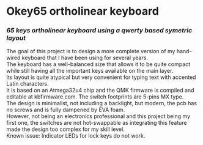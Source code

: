 # Okey65 ortholinear keyboard
### _65 keys ortholinear keyboard using a qwerty based symetric layout_
 
The goal of this project is to design a more complete version of my hand-wired keyboard that I have been using for several years.  
The keyboard has a well-balanced size that allows it to be quite compact while still having all the important keys available on the main layer.  
Its layout is quite atypical but very convenient for typing text with accented Latin characters.  
It is based on an Atmega32u4 chip and the QMK firmware is compiled and editable at kbfirmware.com. The switch footprints are 5-pins MX type.  
The design is minimalist, not including a backlight, but modern, the pcb has no screws and is fully dampened by EVA foam.  
However, not being an electronics professional and this project being my first one, the switches are not hot-swappable as integrating this feature made the design too complex for my skill level.  
Known issue: Indicator LEDs for lock keys do not work.  
 
